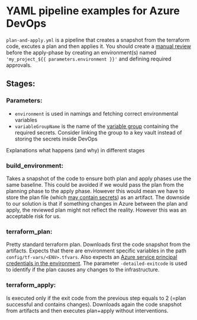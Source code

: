 # YAML pipeline examples for Azure DevOps


`plan-and-apply.yml` is a pipeline that creates a snapshot from the terraform code, excutes a plan and then applies it. You should create a [manual review](https://docs.microsoft.com/en-us/azure/devops/pipelines/process/environments?view=azure-devops#approvals) before the apply-phase by creating an environment(s) named `'my_project_${{ parameters.environment }}'` and defining required approvals.

## Stages:

### Parameters:
- `environment` is used in namings and fetching correct environmental variables
- `variableGroupName` is the name of the [variable group](https://docs.microsoft.com/en-us/azure/devops/pipelines/library/variable-groups?view=azure-devops&tabs=yaml) containing the required secrets. Consider linking the group to a key vault instead of storing the secrets inside DevOps

Explanations what happens (and why) in different stages
### build_environment:
Takes a snapshot of the code to ensure both plan and apply phases use the same baseline. This could be avoided if we would pass the plan from the planning phase to the apply phase. However this would mean we have to store the plan file (which [may contain secrets](https://github.com/hashicorp/terraform/issues/29535)) as an artifact. The downside to our solution is that if something changes in Azure between the plan and apply, the reviewed plan might not reflect the reality. However this was an acceptable risk for us.

### terraform_plan:
Pretty standard terraform plan. Downloads first the code snapshot from the artifacts. Expects that there are environment specific variables in the path `config/tf-vars/<ENV>.tfvars`. Also expects an [Azure service principal credentials in the environment](https://registry.terraform.io/providers/hashicorp/azurerm/latest/docs/guides/service_principal_client_secret#configuring-the-service-principal-in-terraform). The parameter `-detailed-exitcode` is used to identify if the plan causes any changes to the infrastructure. 

### terraform_apply:
Is executed only if the exit code from the previous step equals to 2 (=plan successful and contains changes). Downloads again the code snapshot from artifacts and then executes plan+apply without interventions.